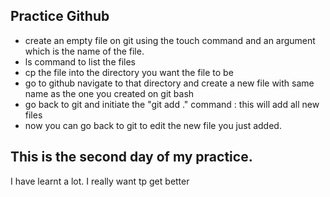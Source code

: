 ## Practice Github
* create an empty file on git using the touch command and an argument which is the name of the file.
* ls command to list the files
* cp the file into the directory you want the file to be
* go to github navigate to that directory and create a new file with same name as the one you created on git bash
* go back to git and initiate the "git add ." command : this will add all new files
* now you can go back to git to edit the new file you just added.


## This is the second day of my practice.

 I have learnt a lot.
 I really want tp get better
